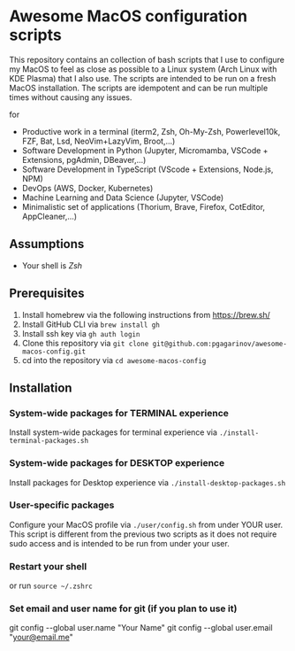 # Awesome MacOS configuration scripts
This repository contains an collection of bash scripts that I use to configure my MacOS to feel as close as possible to a Linux system (Arch Linux with KDE Plasma) that I also use. The scripts are intended to be run on a fresh MacOS installation. The scripts are idempotent and can be run multiple times without causing any issues.

for 
  - Productive work in a terminal (iterm2, Zsh, Oh-My-Zsh, Powerlevel10k, FZF, Bat, Lsd, NeoVim+LazyVim, Broot,...)
  - Software Development in Python (Jupyter, Micromamba, VSCode + Extensions, pgAdmin, DBeaver,...)
  - Software Development in TypeScript (VScode + Extensions, Node.js, NPM)
  - DevOps (AWS, Docker, Kubernetes)
  - Machine Learning and Data Science (Jupyter, VSCode)
  - Minimalistic set of applications (Thorium, Brave, Firefox, CotEditor, AppCleaner,...)

## Assumptions
- Your shell is *Zsh*

## Prerequisites
1. Install homebrew via the following instructions from https://brew.sh/
2. Install GitHub CLI via `brew install gh`
3. Install ssh key via `gh auth login`
4. Clone this repository via `git clone git@github.com:pgagarinov/awesome-macos-config.git`
5. cd into the repository via `cd awesome-macos-config`

## Installation
### System-wide packages for TERMINAL experience
Install system-wide packages for terminal experience  via `./install-terminal-packages.sh`
### System-wide packages for DESKTOP experience
Install packages for Desktop experience via `./install-desktop-packages.sh`
### User-specific packages
Configure your MacOS profile via `./user/config.sh` from under YOUR user. This script is different from the previous two scripts as it does not require sudo access and is intended to be run from under your user.
### Restart your shell
or run 
`source ~/.zshrc`
### Set email and user name for git (if you plan to use it)
git config --global user.name "Your Name"
git config --global user.email "your@email.me"
